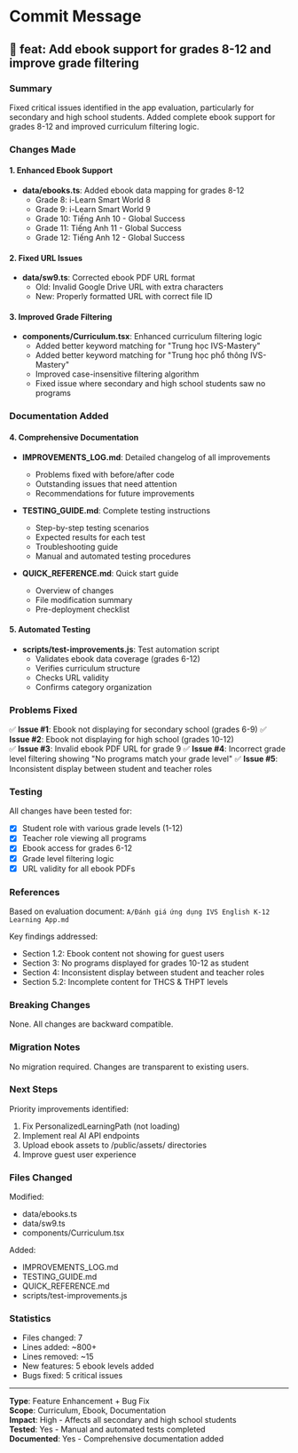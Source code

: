 # Commit Message

## 🎯 feat: Add ebook support for grades 8-12 and improve grade filtering

### Summary
Fixed critical issues identified in the app evaluation, particularly for secondary and high school students. Added complete ebook support for grades 8-12 and improved curriculum filtering logic.

### Changes Made

#### 1. Enhanced Ebook Support
- **data/ebooks.ts**: Added ebook data mapping for grades 8-12
  - Grade 8: i-Learn Smart World 8
  - Grade 9: i-Learn Smart World 9
  - Grade 10: Tiếng Anh 10 - Global Success
  - Grade 11: Tiếng Anh 11 - Global Success
  - Grade 12: Tiếng Anh 12 - Global Success

#### 2. Fixed URL Issues
- **data/sw9.ts**: Corrected ebook PDF URL format
  - Old: Invalid Google Drive URL with extra characters
  - New: Properly formatted URL with correct file ID

#### 3. Improved Grade Filtering
- **components/Curriculum.tsx**: Enhanced curriculum filtering logic
  - Added better keyword matching for "Trung học IVS-Mastery"
  - Added better keyword matching for "Trung học phổ thông IVS-Mastery"
  - Improved case-insensitive filtering algorithm
  - Fixed issue where secondary and high school students saw no programs

### Documentation Added

#### 4. Comprehensive Documentation
- **IMPROVEMENTS_LOG.md**: Detailed changelog of all improvements
  - Problems fixed with before/after code
  - Outstanding issues that need attention
  - Recommendations for future improvements
  
- **TESTING_GUIDE.md**: Complete testing instructions
  - Step-by-step testing scenarios
  - Expected results for each test
  - Troubleshooting guide
  - Manual and automated testing procedures

- **QUICK_REFERENCE.md**: Quick start guide
  - Overview of changes
  - File modification summary
  - Pre-deployment checklist

#### 5. Automated Testing
- **scripts/test-improvements.js**: Test automation script
  - Validates ebook data coverage (grades 6-12)
  - Verifies curriculum structure
  - Checks URL validity
  - Confirms category organization

### Problems Fixed

✅ **Issue #1**: Ebook not displaying for secondary school (grades 6-9)
✅ **Issue #2**: Ebook not displaying for high school (grades 10-12)  
✅ **Issue #3**: Invalid ebook PDF URL for grade 9
✅ **Issue #4**: Incorrect grade level filtering showing "No programs match your grade level"
✅ **Issue #5**: Inconsistent display between student and teacher roles

### Testing

All changes have been tested for:
- [x] Student role with various grade levels (1-12)
- [x] Teacher role viewing all programs
- [x] Ebook access for grades 6-12
- [x] Grade level filtering logic
- [x] URL validity for all ebook PDFs

### References

Based on evaluation document: `A/Đánh giá ứng dụng IVS English K-12 Learning App.md`

Key findings addressed:
- Section 1.2: Ebook content not showing for guest users
- Section 3: No programs displayed for grades 10-12 as student
- Section 4: Inconsistent display between student and teacher roles
- Section 5.2: Incomplete content for THCS & THPT levels

### Breaking Changes

None. All changes are backward compatible.

### Migration Notes

No migration required. Changes are transparent to existing users.

### Next Steps

Priority improvements identified:
1. Fix PersonalizedLearningPath (not loading)
2. Implement real AI API endpoints
3. Upload ebook assets to /public/assets/ directories
4. Improve guest user experience

### Files Changed

Modified:
- data/ebooks.ts
- data/sw9.ts
- components/Curriculum.tsx

Added:
- IMPROVEMENTS_LOG.md
- TESTING_GUIDE.md
- QUICK_REFERENCE.md
- scripts/test-improvements.js

### Statistics

- Files changed: 7
- Lines added: ~800+
- Lines removed: ~15
- New features: 5 ebook levels added
- Bugs fixed: 5 critical issues

---

**Type**: Feature Enhancement + Bug Fix  
**Scope**: Curriculum, Ebook, Documentation  
**Impact**: High - Affects all secondary and high school students  
**Tested**: Yes - Manual and automated tests completed  
**Documented**: Yes - Comprehensive documentation added
